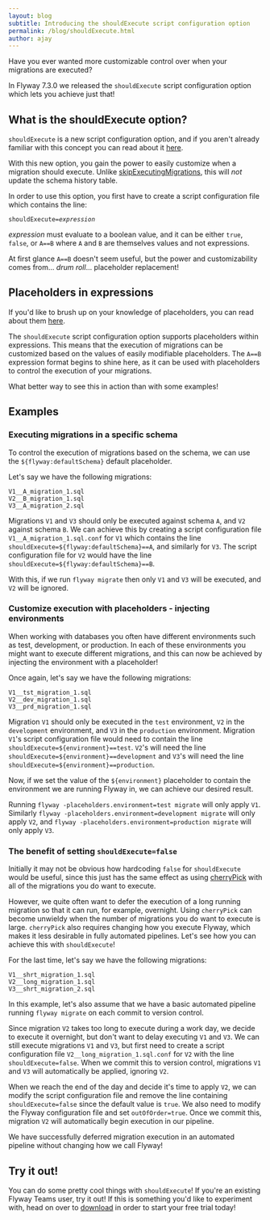 ```yaml
---
layout: blog
subtitle: Introducing the shouldExecute script configuration option
permalink: /blog/shouldExecute.html
author: ajay
---
```


Have you ever wanted more customizable control over when your migrations are executed?

In Flyway 7.3.0 we released the `shouldExecute` script configuration option which lets you achieve just that!

## What is the shouldExecute option?

`shouldExecute` is a new script configuration option, and if you aren't already familiar with this concept you can read about it [here](/documentation/configuration/scriptconfigfiles).

With this new option, you gain the power to easily customize when a migration should execute. Unlike [skipExecutingMigrations](/documentation/configuration/parameters/skipExecutingMigrations), this will _not_ update the schema history table. 

In order to use this option, you first have to create a script configuration file which contains the line:

<pre><code>shouldExecute=<i>expression</i></code></pre>

_expression_ must evaluate to a boolean value, and it can be either `true`, `false`, or `A==B` where `A` and `B` are themselves values and not expressions.

At first glance `A==B` doesn't seem useful, but the power and customizability comes from... _drum roll_... placeholder replacement!

## Placeholders in expressions

If you'd like to brush up on your knowledge of placeholders, you can read about them [here](/documentation/configuration/placeholder).

The `shouldExecute` script configuration option supports placeholders within expressions. This means that the execution of migrations can be customized based on the values of easily modifiable placeholders. The `A==B` expression format begins to shine here, as it can be used with placeholders to control the execution of your migrations.

What better way to see this in action than with some examples!

## Examples

### Executing migrations in a specific schema

To control the execution of migrations based on the schema, we can use the `${flyway:defaultSchema}` default placeholder.

Let's say we have the following migrations:

```
V1__A_migration_1.sql
V2__B_migration_1.sql
V3__A_migration_2.sql
```

Migrations `V1` and `V3` should only be executed against schema `A`, and `V2` against schema `B`. We can achieve this by creating a script configuration file `V1__A_migration_1.sql.conf` for `V1` which contains the line `shouldExecute=${flyway:defaultSchema}==A`, and similarly for `V3`. The script configuration file for `V2` would have the line `shouldExecute=${flyway:defaultSchema}==B`.

With this, if we run `flyway migrate` then only `V1` and `V3` will be executed, and `V2` will be ignored.

### Customize execution with placeholders - injecting environments

When working with databases you often have different environments such as test, development, or production. In each of these environments you might want to execute different migrations, and this can now be achieved by injecting the environment with a placeholder!

Once again, let's say we have the following migrations:

```
V1__tst_migration_1.sql
V2__dev_migration_1.sql
V3__prd_migration_1.sql
```

Migration `V1` should only be executed in the `test` environment, `V2` in the `development` environment, and `V3` in the `production` environment. Migration `V1`'s script configuration file would need to contain the line `shouldExecute=${environment}==test`. `V2`'s will need the line `shouldExecute=${environment}==development` and `V3`'s will need the line `shouldExecute=${environment}==production`.

Now, if we set the value of the `${environment}` placeholder to contain the environment we are running Flyway in, we can achieve our desired result.

Running `flyway -placeholders.environment=test migrate` will only apply `V1`. Similarly `flyway -placeholders.environment=development migrate` will only apply `V2`, and `flyway -placeholders.environment=production migrate` will only apply `V3`.

### The benefit of setting `shouldExecute=false`

Initially it may not be obvious how hardcoding `false` for `shouldExecute` would be useful, since this just has the same effect as using [cherryPick](/documentation/configuration/parameters/cherryPick) with all of the migrations you do want to execute.

However, we quite often want to defer the execution of a long running migration so that it can run, for example, overnight. Using `cherryPick` can become unwieldy when the number of migrations you do want to execute is large. `cherryPick` also requires changing how you execute Flyway, which makes it less desirable in fully automated pipelines. Let's see how you can achieve this with `shouldExecute`!

For the last time, let's say we have the following migrations:

```
V1__shrt_migration_1.sql
V2__long_migration_1.sql
V3__shrt_migration_2.sql
```

In this example, let's also assume that we have a basic automated pipeline running `flyway migrate` on each commit to version control.

Since migration `V2` takes too long to execute during a work day, we decide to execute it overnight, but don't want to delay executing `V1` and `V3`. We can still execute migrations `V1` and `V3`, but first need to create a script configuration file `V2__long_migration_1.sql.conf` for `V2` with the line `shouldExecute=false`. When we commit this to version control, migrations `V1` and `V3` will automatically be applied, ignoring `V2`. 

When we reach the end of the day and decide it's time to apply `V2`, we can modify the script configuration file and remove the line containing `shouldExecute=false` since the default value is `true`. We also need to modify the Flyway configuration file and set `outOfOrder=true`. Once we commit this, migration `V2` will automatically begin execution in our pipeline.

We have successfully deferred migration execution in an automated pipeline without changing how we call Flyway!

## Try it out!

You can do some pretty cool things with `shouldExecute`! If you're an existing Flyway Teams user, try it out! If this is something you'd like to experiment with, head on over to [download](/download/) in order to start your free trial today!
